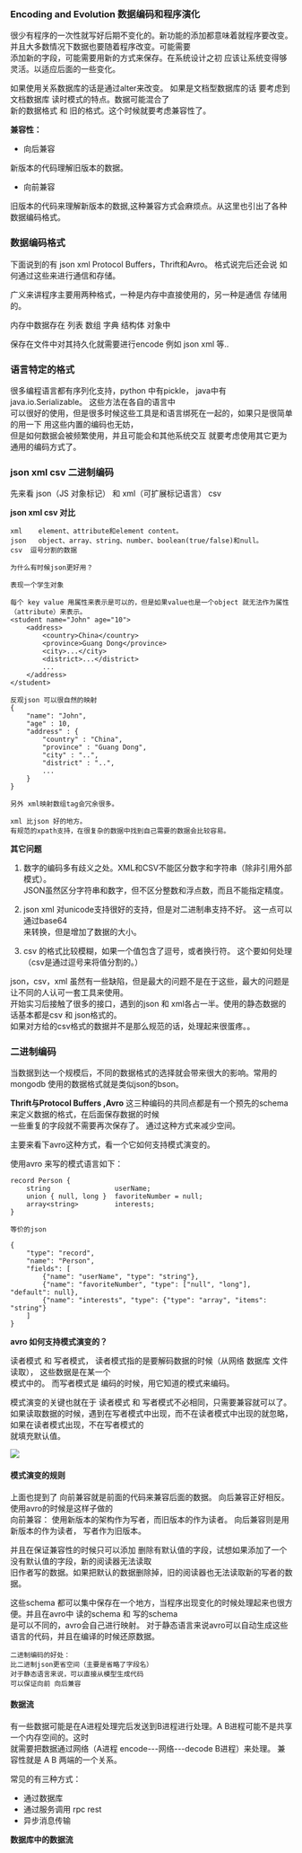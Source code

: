 ### Encoding and Evolution 数据编码和程序演化     

很少有程序的一次性就写好后期不变化的。新功能的添加都意味着就程序要改变。 并且大多数情况下数据也要随着程序改变。可能需要    
添加新的字段，可能需要用新的方式来保存。在系统设计之初 应该让系统变得够灵活。以适应后面的一些变化。     

如果使用关系数据库的话是通过alter来改变。 如果是文档型数据库的话 要考虑到文档数据库 读时模式的特点。数据可能混合了   
新的数据格式 和 旧的格式。这个时候就要考虑兼容性了。     

**兼容性：**    

* 向后兼容     

新版本的代码理解旧版本的数据。

* 向前兼容    

旧版本的代码来理解新版本的数据,这种兼容方式会麻烦点。从这里也引出了各种数据编码格式。   

### 数据编码格式      

下面说到的有 json xml Protocol Buffers，Thrift和Avro。 格式说完后还会说 如何通过这些来进行通信和存储。     

广义来讲程序主要用两种格式，一种是内存中直接使用的，另一种是通信 存储用的。      

内存中数据存在 列表 数组 字典 结构体 对象中     

保存在文件中对其持久化就需要进行encode 例如 json xml 等..

### 语言特定的格式     

很多编程语言都有序列化支持，python 中有pickle， java中有java.io.Serializable。 这些方法在各自的语言中    
可以很好的使用，但是很多时候这些工具是和语言绑死在一起的，如果只是很简单的用一下 用这些内置的编码也无妨，    
但是如何数据会被频繁使用，并且可能会和其他系统交互 就要考虑使用其它更为通用的编码方式了。     


### json xml csv 二进制编码    

先来看 json（JS 对象标记） 和 xml（可扩展标记语言） csv     

**json xml csv 对比**
    
    xml    element、attribute和element content。
    json   object、array、string、number、boolean(true/false)和null。
    csv  逗号分割的数据
    
    为什么有时候json更好用？
    
    表现一个学生对象
    
    每个 key value 用属性来表示是可以的，但是如果value也是一个object 就无法作为属性（attribute）来表示。
    <student name="John" age="10">
        <address>
            <country>China</country>
            <province>Guang Dong</province>
            <city>...</city>
            <district>...</district>
            ...
        </address>
    </student>

    反观json 可以很自然的映射
    {
        "name": "John",
        "age" : 10,
        "address" : {
            "country" : "China",
            "province" : "Guang Dong",
            "city" : "..",
            "district" : "..",
            ...
        }
    }

    另外 xml映射数组tag会冗余很多。
    
    xml 比json 好的地方。
    有规范的xpath支持，在很复杂的数据中找到自己需要的数据会比较容易。

**其它问题**  

1. 数字的编码多有歧义之处。XML和CSV不能区分数字和字符串（除非引用外部模式）。      
JSON虽然区分字符串和数字，但不区分整数和浮点数，而且不能指定精度。    

2. json xml 对unicode支持很好的支持，但是对二进制串支持不好。 这一点可以通过base64     
来转换，但是增加了数据的大小。    

3. csv 的格式比较模糊，如果一个值包含了逗号，或者换行符。 这个要如何处理（csv是通过逗号来将值分割的。）

json，csv，xml 虽然有一些缺陷，但是最大的问题不是在于这些，最大的问题是让不同的人认可一套工具来使用。     
开始实习后接触了很多的接口，遇到的json 和 xml各占一半。使用的静态数据的话基本都是csv 和 json格式的。      
如果对方给的csv格式的数据并不是那么规范的话，处理起来很蛋疼。。


 
### 二进制编码      

当数据到达一个规模后，不同的数据格式的选择就会带来很大的影响。常用的mongodb 使用的数据格式就是类似json的bson。    

**Thrift与Protocol Buffers ,Avro** 这三种编码的共同点都是有一个预先的schema来定义数据的格式，在后面保存数据的时候     
一些重复的字段就不需要再次保存了。 通过这种方式来减少空间。    

主要来看下avro这种方式，看一个它如何支持模式演变的。    

使用avro 来写的模式语言如下：    

    record Person {
        string                userName;
        union { null, long }  favoriteNumber = null;
        array<string>         interests;
    }

    等价的json

    {
        "type": "record",
        "name": "Person",
        "fields": [
            {"name": "userName", "type": "string"},
            {"name": "favoriteNumber", "type": ["null", "long"], "default": null},
            {"name": "interests", "type": {"type": "array", "items": "string"}
        ] 
    }

**avro 如何支持模式演变的？**      

读者模式 和 写者模式， 读者模式指的是要解码数据的时候（从网络 数据库 文件读取）， 这些数据是在某一个    
模式中的。 而写者模式是 编码的时候，用它知道的模式来编码。      

模式演变的关键也就在于 读者模式 和 写者模式不必相同，只需要兼容就可以了。
如果读取数据的时候，遇到在写者模式中出现，而不在读者模式中出现的就忽略，如果在读者模式出现，不在写者模式的     
就填充默认值。 

![](http://pyblog-10073407.image.myqcloud.com/postimage1521375334?imageView2/0/w/450/h/400)


#### 模式演变的规则     

上面也提到了 向前兼容就是前面的代码来兼容后面的数据。 向后兼容正好相反。 使用avro的时候是这样子做的      
向前兼容： 使用新版本的架构作为写者，而旧版本的作为读者。 向后兼容则是用新版本的作为读者， 写者作为旧版本。      

并且在保证兼容性的时候只可以添加 删除有默认值的字段，试想如果添加了一个没有默认值的字段，新的阅读器无法读取     
旧作者写的数据。如果把默认的数据删除掉，旧的阅读器也无法读取新的写者的数据。

这些schema 都可以集中保存在一个地方，当程序出现变化的时候处理起来也很方便。并且在avro中 读的schema 和 写的schema    
是可以不同的，avro会自己进行映射。 对于静态语言来说avro可以自动生成这些语言的代码，并且在编译的时候还原数据。       

    二进制编码的好处：     
    比二进制json更省空间（主要是省略了字段名）
    对于静态语言来说，可以直接从模型生成代码
    可以保证向前 向后兼容
    


#### 数据流

有一些数据可能是在A进程处理完后发送到B进程进行处理。A B进程可能不是共享一个内存空间的。这时     
就需要把数据通过网络（A进程 encode---网络---decode B进程）来处理。 兼容性就是 A B 两端的一个关系。     

常见的有三种方式：   
* 通过数据库   
* 通过服务调用 rpc rest
* 异步消息传输

**数据库中的数据流**    




     

